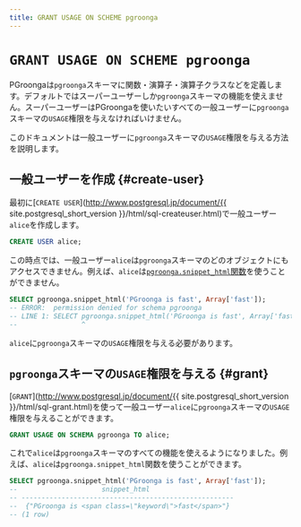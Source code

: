 ```yaml
---
title: GRANT USAGE ON SCHEME pgroonga
---
```


# `GRANT USAGE ON SCHEME pgroonga`

PGroongaは`pgroonga`スキーマに関数・演算子・演算子クラスなどを定義します。デフォルトではスーパーユーザーしか`pgroonga`スキーマの機能を使えません。スーパーユーザーはPGroongaを使いたいすべての一般ユーザーに`pgroonga`スキーマの`USAGE`権限を与えなければいけません。

このドキュメントは一般ユーザーに`pgroonga`スキーマの`USAGE`権限を与える方法を説明します。

## 一般ユーザーを作成 {#create-user}

最初に[`CREATE USER`](http://www.postgresql.jp/document/{{ site.postgresql_short_version }}/html/sql-createuser.html)で一般ユーザー`alice`を作成します。

```sql
CREATE USER alice;
```

この時点では、一般ユーザー`alice`は`pgroonga`スキーマのどのオブジェクトにもアクセスできません。例えば、`alice`は[`pgroonga.snippet_html`関数](functions/pgroonga-snippet-html.html)を使うことができません。

```sql
SELECT pgroonga.snippet_html('PGroonga is fast', Array['fast']);
-- ERROR:  permission denied for schema pgroonga
-- LINE 1: SELECT pgroonga.snippet_html('PGroonga is fast', Array['fast...
--                ^
```

`alice`に`pgroonga`スキーマの`USAGE`権限を与える必要があります。

## `pgroonga`スキーマの`USAGE`権限を与える {#grant}

[`GRANT`](http://www.postgresql.jp/document/{{ site.postgresql_short_version }}/html/sql-grant.html)を使って一般ユーザー`alice`に`pgroonga`スキーマの`USAGE`権限を与えることができます。

```sql
GRANT USAGE ON SCHEMA pgroonga TO alice;
```

これで`alice`は`pgroonga`スキーマのすべての機能を使えるようになりました。例えば、`alice`は`pgroonga.snippet_html`関数を使うことができます。

```sql
SELECT pgroonga.snippet_html('PGroonga is fast', Array['fast']);
--                     snippet_html                     
-- -----------------------------------------------------
--  {"PGroonga is <span class=\"keyword\">fast</span>"}
-- (1 row)
```
